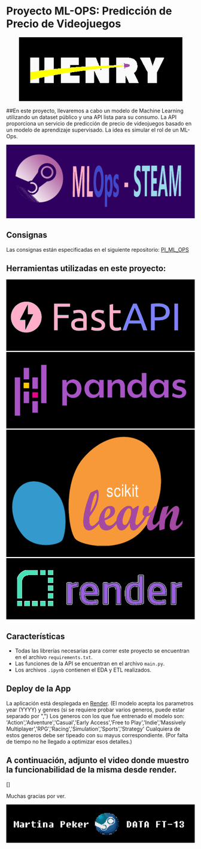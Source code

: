 # Proyecto ML-OPS: Predicción de Precio de Videojuegos

<p align="center">
  <img src="./readme_img/logo henry.png">
</p>

##En este proyecto, llevaremos a cabo un modelo de Machine Learning utilizando un dataset público y una API lista para su consumo. La API proporciona un servicio de predicción de precio de videojuegos basado en un modelo de aprendizaje supervisado. La idea es simular el rol de un ML-Ops.

<p align="center">
  <img src="./readme_img/STEAM title.png">
</p>

## Consignas

Las consignas están especificadas en el siguiente repositorio: [PI_ML_OPS](https://github.com/soyHenry/PI_ML_OPS/blob/ft/Readme.md)

## Herramientas utilizadas en este proyecto:

<p align="center">
  <img src="./readme_img/FastAPI.png">
  <img src="./readme_img/pandas.png">
  <img src="./readme_img/scikit-learn.png">
  <img src="./readme_img/render.png">
</p>

## Características

- Todas las librerías necesarias para correr este proyecto se encuentran en el archivo `requirements.txt`.
- Las funciones de la API se encuentran en el archivo `main.py`.
- Los archivos `.ipynb` contienen el EDA y ETL realizados.

## Deploy de la App

La aplicación está desplegada en [Render](https://mlops-steam-peker.onrender.com/).
(El modelo acepta los parametros year (YYYY) y genres (si se requiere probar varios generos, puede estar separado por ",")
Los generos con los que fue entrenado el modelo son: 'Action','Adventure','Casual','Early Access','Free to Play','Indie','Massively Multiplayer','RPG','Racing','Simulation','Sports','Strategy'
Cualquiera de estos generos debe ser tipeado con su mayus correspondiente. (Por falta de tiempo no he llegado a optimizar esos detalles.)

## A continuación, adjunto el video donde muestro la funcionabilidad de la misma desde render.

[]

Muchas gracias por ver.

<p align="center">
  <img src="./readme_img/nombre.png">
</p>
